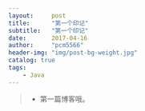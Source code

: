 ```yaml
---
layout:     post
title:      "第一个印记"
subtitle:   "第一个印记"
date:       2017-04-16
author:     "pcm5566"
header-img: "img/post-bg-weight.jpg"
catalog: true
tags:
    - Java
---
```


> * 第一篇博客哦。
